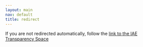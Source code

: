 ```yaml
---
layout: main
nav: default
title: redirect
---
```

<meta charset="UTF-8">
<meta http-equiv="refresh" content="1; url=IAE/index.html">
 
<script>
  window.location.href = "IAE/index.html"
</script>
 
<title>Page Redirection</title>
 
<!-- Note: don't tell people to `click` the link, just tell them that it is a link. -->
If you are not redirected automatically, follow the <a href='IAE/index.html'>link to the IAE Transparency Space</a>
